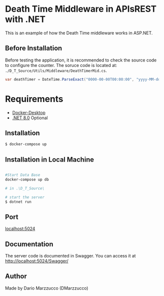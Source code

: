 # Death Time Middleware in APIsREST with .NET

This is an example of how the Death Time middleware works in ASP.NET.

## Before Installation

Before testing the application, it is recommended to check the source code to configure the counter. The soruce code is located at: `./D_T_Source/Utils/Middleware/DeathTimerMid.cs`. 

```cs
var deathTimer = DateTime.ParseExact("0000-00-00T00:00:00", "yyyy-MM-ddTHH:mm:ss", ...);
```

# Requirements

* [Docker-Desktop](https://www.docker.com/products/docker-desktop/)
* [.NET 8.0](https://dotnet.microsoft.com/es-es/download) Optional

## Installation

```bash
$ docker-compose up
```
## Installation in Local Machine

```bash

#Start Data Base
docker-compose up db

# in .\D_T_Source\

# start the server
$ dotnet run

```

## Port

[localhost:5024](http://localhost:5024)

## Documentation

The server code is documented in Swagger. You can access it at [http://localhost:5024/Swagger/](http://localhost:5024/Swagger/)


## Author

Made by Dario Marzzucco (DMarzzucco)
